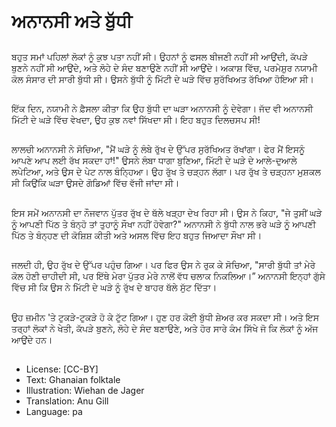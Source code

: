 # ਅਨਾਨਸੀ ਅਤੇ ਬੁੱਧੀ

##
ਬਹੁਤ ਸਮਾਂ ਪਹਿਲਾਂ ਲੋਕਾਂ ਨੂੰ ਕੁਝ ਪਤਾ ਨਹੀਂ ਸੀ। ਉਹਨਾਂ ਨੂੰ ਫਸਲ ਬੀਜਣੀ ਨਹੀਂ ਸੀ ਆਉਂਦੀ, ਕੱਪੜੇ ਬੁਣਨੇ ਨਹੀਂ ਸੀ ਆਉਂਦੇ, ਅਤੇ ਲੋਹੇ ਦੇ ਸੰਦ ਬਣਾਉਣੇ ਨਹੀਂ ਸੀ ਆਉਂਦੇ। ਅਕਾਸ਼ ਵਿੱਚ, ਪਰਮੇਸ਼ੁਰ ਨਯਾਮੀ ਕੋਲ ਸੰਸਾਰ ਦੀ ਸਾਰੀ ਬੁੱਧੀ ਸੀ। ਉਸਨੇ ਬੁੱਧੀ ਨੂੰ ਮਿੱਟੀ ਦੇ ਘੜੇ ਵਿੱਚ ਸੁਰੱਖਿਅਤ ਰੱਖਿਆ ਹੋਇਆ ਸੀ।

##
ਇੱਕ ਦਿਨ, ਨਯਾਮੀ ਨੇ ਫ਼ੈਸਲਾ ਕੀਤਾ ਕਿ ਉਹ ਬੁੱਧੀ ਦਾ ਘੜਾ ਅਨਾਨਸੀ ਨੂੰ ਦੇਵੇਗਾ। ਜੱਦ ਵੀ ਅਨਾਨਸੀ ਮਿੱਟੀ ਦੇ ਘੜੇ ਵਿੱਚ ਵੇਖਦਾ, ਉਹ ਕੁਝ ਨਵਾਂ ਸਿੱਖਦਾ ਸੀ। ਇਹ ਬਹੁਤ ਦਿਲਚਸਪ ਸੀ!

##
ਲਾਲਚੀ ਅਨਾਨਸੀ ਨੇ ਸੋਚਿਆ, "ਮੈਂ ਘੜੇ ਨੂੰ ਲੰਬੇ ਰੁੱਖ ਦੇ ਉੱਪਰ ਸੁਰੱਖਿਅਤ ਰੱਖਾਂਗਾ। ਫੇਰ ਮੈਂ ਇਸਨੂੰ ਆਪਣੇ ਆਪ ਲਈ ਰੱਖ ਸਕਦਾ ਹਾਂ!" ਉਸਨੇ ਲੰਬਾ ਧਾਗਾ ਬੁਣਿਆ, ਮਿੱਟੀ ਦੇ ਘੜੇ ਦੇ ਆਲੇ-ਦੁਆਲੇ ਲਪੇਟਿਆ, ਅਤੇ ਉਸ ਦੇ ਪੇਟ ਨਾਲ ਬੰਨ੍ਹਿਆ। ਉਹ ਰੁੱਖ ਤੇ ਚੜ੍ਹਨ ਲੱਗਾ। ਪਰ ਰੁੱਖ ਤੇ ਚੜ੍ਹਨਾ ਮੁਸ਼ਕਲ ਸੀ ਕਿਉਂਕਿ ਘੜਾ ਉਸਦੇ ਗੋਡਿਆਂ ਵਿੱਚ ਵੱਜੀ ਜਾਂਦਾ ਸੀ।

##
ਇਸ ਸਮੇਂ ਅਨਾਨਸੀ ਦਾ ਨੌਜਵਾਨ ਪੁੱਤਰ ਰੁੱਖ ਦੇ ਥੱਲੇ ਖੜ੍ਹਾ ਦੇਖ ਰਿਹਾ ਸੀ। ਉਸ ਨੇ ਕਿਹਾ, "ਜੇ ਤੁਸੀਂ ਘੜੇ ਨੂੰ ਆਪਣੀ ਪਿੱਠ ਤੇ ਬੰਨ੍ਹੋ ਤਾਂ ਤੁਹਾਨੂੰ ਸੌਖਾ ਨਹੀਂ ਹੋਵੇਗਾ?" ਅਨਾਨਸੀ ਨੇ ਬੁੱਧੀ ਨਾਲ ਭਰੇ ਘੜੇ ਨੂੰ ਆਪਣੀ ਪਿੱਠ ਤੇ ਬੰਨ੍ਹਣ ਦੀ ਕੋਸ਼ਿਸ਼ ਕੀਤੀ ਅਤੇ ਅਸਲ ਵਿੱਚ ਇਹ ਬਹੁਤ ਜਿਆਦਾ ਸੌਖਾ ਸੀ।

##
ਜਲਦੀ ਹੀ, ਉਹ ਰੁੱਖ ਦੇ ਉੱਪਰ ਪਹੁੰਚ ਗਿਆ। ਪਰ ਫਿਰ ਉਸ ਨੇ ਰੁਕ ਕੇ ਸੋਚਿਆ, "ਸਾਰੀ ਬੁੱਧੀ ਤਾਂ ਮੇਰੇ ਕੋਲ ਹੋਣੀ ਚਾਹੀਦੀ ਸੀ, ਪਰ ਇੱਥੇ ਮੇਰਾ ਪੁੱਤਰ ਮੇਰੇ ਨਾਲੋਂ ਵੱਧ ਚਲਾਕ ਨਿਕਲਿਆ।” ਅਨਾਨਸੀ ਇਨ੍ਹਾਂ ਗੁੱਸੇ ਵਿੱਚ ਸੀ ਕਿ ਉਸ ਨੇ ਮਿੱਟੀ ਦੇ ਘੜੇ ਨੂੰ ਰੁੱਖ ਦੇ ਬਾਹਰ ਥੱਲੇ ਸੁੱਟ ਦਿੱਤਾ। 

##
ਉਹ ਜ਼ਮੀਨ 'ਤੇ ਟੁਕੜੇ-ਟੁਕੜੇ ਹੋ ਕੇ ਟੁੱਟ ਗਿਆ। ਹੁਣ ਹਰ ਕੋਈ ਬੁੱਧੀ ਸ਼ੇਅਰ ਕਰ ਸਕਦਾ ਸੀ। ਅਤੇ ਇਸ ਤਰ੍ਹਾਂ ਲੋਕਾਂ ਨੇ ਖੇਤੀ, ਕੱਪੜੇ ਬੁਣਨੇ, ਲੋਹੇ ਦੇ ਸੰਦ ਬਣਾਉਣੇ, ਅਤੇ ਹੋਰ ਸਾਰੇ ਕੰਮ ਸਿੱਖੇ ਜੋ ਕਿ ਲੋਕਾਂ ਨੂੰ ਅੱਜ ਆਉਂਦੇ ਹਨ।

##
* License: [CC-BY]
* Text: Ghanaian folktale
* Illustration: Wiehan de Jager
* Translation: Anu Gill
* Language: pa
